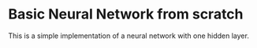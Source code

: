 # Basic Neural Network from scratch

This is a simple implementation of a neural network with one hidden layer.